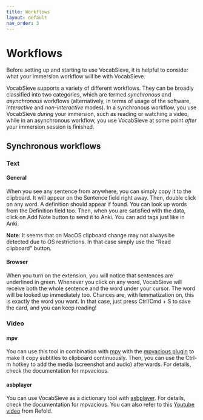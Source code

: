 ```yaml
---
title: Workflows
layout: default
nav_order: 3
---
```

# Workflows

Before setting up and starting to use VocabSieve, it is helpful to consider what your immersion workflow will be with VocabSieve.

VocabSieve supports a variety of different workflows. They can be broadly classified into two categories, which are termed *synchronous* and *asynchronous* workflows (alternatively, in terms of usage of the software, *interactive* and *non-interactive* modes). In a synchronous workflow, you use VocabSieve *during* your immersion, such as reading or watching a video, while in an asynchronous workflow, you use VocabSieve at some point *after* your immersion session is finished.

## Synchronous workflows
### Text
#### General

When you see any sentence from anywhere, you can simply copy it to the clipboard. It will appear on the Sentence field right away. Then, double click on any word. A definition should appear if found. You can look up words from the Definition field too. Then, when you are satisfied with the data, click on Add Note button to send it to Anki. You can add tags just like in Anki.

**Note**: It seems that on MacOS clipboard change may not always be detected due to OS restrictions. In that case simply use the "Read clipboard" button.

#### Browser

When you turn on the extension, you will notice that sentences are underlined in green. Whenever you click on any word, VocabSieve will receive both the whole sentence and the word under your cursor. The word will be looked up immediately too. Chances are, with lemmatization on, this is exactly the word you want. In that case, just press Ctrl/Cmd + S to save the card, and you can keep reading!

### Video

#### mpv

You can use this tool in combination with [mpv](https://mpv.io) with the [mpvacious plugin](https://github.com/Ajatt-Tools/mpvacious) to make it copy subtitles to clipboard continuously. Then, you can use the Ctrl-m hotkey to add the media (screenshot and audio) afterwards. For details, check the documentation for mpvacious.

#### asbplayer

You can use VocabSieve as a dictionary tool with [asbplayer](https://github.com/killergerbah/asbplayer). For details, check the documentation for mpvacious. You can also refer to this [Youtube video](https://www.youtube.com/watch?v=jXO4gmCmcNE) from Refold.